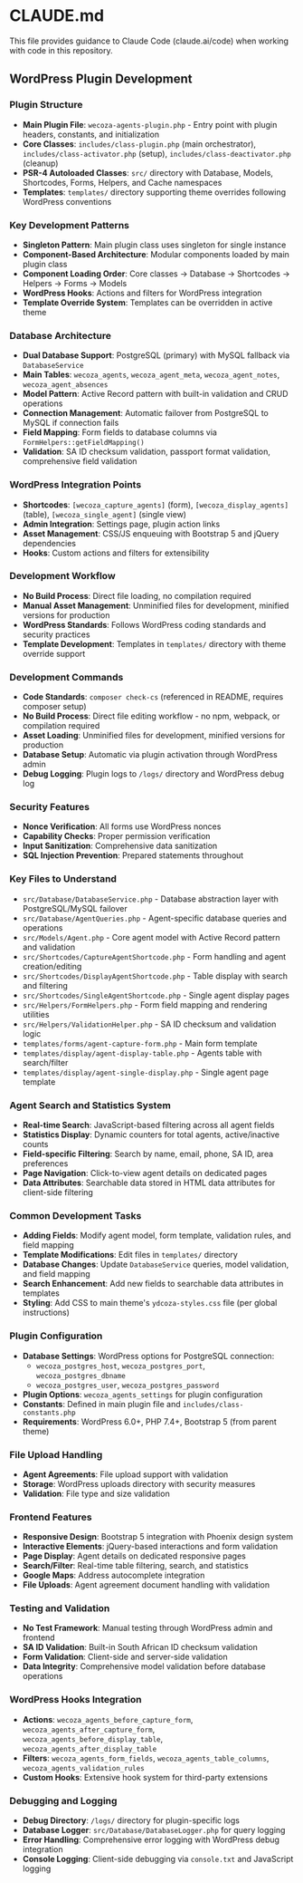 # CLAUDE.md

This file provides guidance to Claude Code (claude.ai/code) when working with code in this repository.

## WordPress Plugin Development

### Plugin Structure
- **Main Plugin File**: `wecoza-agents-plugin.php` - Entry point with plugin headers, constants, and initialization
- **Core Classes**: `includes/class-plugin.php` (main orchestrator), `includes/class-activator.php` (setup), `includes/class-deactivator.php` (cleanup)
- **PSR-4 Autoloaded Classes**: `src/` directory with Database, Models, Shortcodes, Forms, Helpers, and Cache namespaces
- **Templates**: `templates/` directory supporting theme overrides following WordPress conventions

### Key Development Patterns
- **Singleton Pattern**: Main plugin class uses singleton for single instance
- **Component-Based Architecture**: Modular components loaded by main plugin class
- **Component Loading Order**: Core classes → Database → Shortcodes → Helpers → Forms → Models
- **WordPress Hooks**: Actions and filters for WordPress integration
- **Template Override System**: Templates can be overridden in active theme

### Database Architecture
- **Dual Database Support**: PostgreSQL (primary) with MySQL fallback via `DatabaseService`
- **Main Tables**: `wecoza_agents`, `wecoza_agent_meta`, `wecoza_agent_notes`, `wecoza_agent_absences`
- **Model Pattern**: Active Record pattern with built-in validation and CRUD operations
- **Connection Management**: Automatic failover from PostgreSQL to MySQL if connection fails
- **Field Mapping**: Form fields to database columns via `FormHelpers::getFieldMapping()`
- **Validation**: SA ID checksum validation, passport format validation, comprehensive field validation

### WordPress Integration Points
- **Shortcodes**: `[wecoza_capture_agents]` (form), `[wecoza_display_agents]` (table), `[wecoza_single_agent]` (single view)
- **Admin Integration**: Settings page, plugin action links
- **Asset Management**: CSS/JS enqueuing with Bootstrap 5 and jQuery dependencies
- **Hooks**: Custom actions and filters for extensibility

### Development Workflow
- **No Build Process**: Direct file loading, no compilation required
- **Manual Asset Management**: Unminified files for development, minified versions for production
- **WordPress Standards**: Follows WordPress coding standards and security practices
- **Template Development**: Templates in `templates/` directory with theme override support

### Development Commands
- **Code Standards**: `composer check-cs` (referenced in README, requires composer setup)
- **No Build Process**: Direct file editing workflow - no npm, webpack, or compilation required
- **Asset Loading**: Unminified files for development, minified versions for production
- **Database Setup**: Automatic via plugin activation through WordPress admin
- **Debug Logging**: Plugin logs to `/logs/` directory and WordPress debug log

### Security Features
- **Nonce Verification**: All forms use WordPress nonces
- **Capability Checks**: Proper permission verification
- **Input Sanitization**: Comprehensive data sanitization
- **SQL Injection Prevention**: Prepared statements throughout

### Key Files to Understand
- `src/Database/DatabaseService.php` - Database abstraction layer with PostgreSQL/MySQL failover
- `src/Database/AgentQueries.php` - Agent-specific database queries and operations
- `src/Models/Agent.php` - Core agent model with Active Record pattern and validation
- `src/Shortcodes/CaptureAgentShortcode.php` - Form handling and agent creation/editing
- `src/Shortcodes/DisplayAgentShortcode.php` - Table display with search and filtering
- `src/Shortcodes/SingleAgentShortcode.php` - Single agent display pages
- `src/Helpers/FormHelpers.php` - Form field mapping and rendering utilities
- `src/Helpers/ValidationHelper.php` - SA ID checksum and validation logic
- `templates/forms/agent-capture-form.php` - Main form template
- `templates/display/agent-display-table.php` - Agents table with search/filter
- `templates/display/agent-single-display.php` - Single agent page template

### Agent Search and Statistics System
- **Real-time Search**: JavaScript-based filtering across all agent fields
- **Statistics Display**: Dynamic counters for total agents, active/inactive counts
- **Field-specific Filtering**: Search by name, email, phone, SA ID, area preferences
- **Page Navigation**: Click-to-view agent details on dedicated pages
- **Data Attributes**: Searchable data stored in HTML data attributes for client-side filtering

### Common Development Tasks
- **Adding Fields**: Modify agent model, form template, validation rules, and field mapping
- **Template Modifications**: Edit files in `templates/` directory
- **Database Changes**: Update `DatabaseService` queries, model validation, and field mapping
- **Search Enhancement**: Add new fields to searchable data attributes in templates
- **Styling**: Add CSS to main theme's `ydcoza-styles.css` file (per global instructions)

### Plugin Configuration
- **Database Settings**: WordPress options for PostgreSQL connection:
  - `wecoza_postgres_host`, `wecoza_postgres_port`, `wecoza_postgres_dbname`
  - `wecoza_postgres_user`, `wecoza_postgres_password`
- **Plugin Options**: `wecoza_agents_settings` for plugin configuration
- **Constants**: Defined in main plugin file and `includes/class-constants.php`
- **Requirements**: WordPress 6.0+, PHP 7.4+, Bootstrap 5 (from parent theme)

### File Upload Handling
- **Agent Agreements**: File upload support with validation
- **Storage**: WordPress uploads directory with security measures
- **Validation**: File type and size validation

### Frontend Features
- **Responsive Design**: Bootstrap 5 integration with Phoenix design system
- **Interactive Elements**: jQuery-based interactions and form validation
- **Page Display**: Agent details on dedicated responsive pages
- **Search/Filter**: Real-time table filtering, search, and statistics
- **Google Maps**: Address autocomplete integration
- **File Uploads**: Agent agreement document handling with validation

### Testing and Validation
- **No Test Framework**: Manual testing through WordPress admin and frontend
- **SA ID Validation**: Built-in South African ID checksum validation
- **Form Validation**: Client-side and server-side validation
- **Data Integrity**: Comprehensive model validation before database operations

### WordPress Hooks Integration
- **Actions**: `wecoza_agents_before_capture_form`, `wecoza_agents_after_capture_form`, `wecoza_agents_before_display_table`, `wecoza_agents_after_display_table`
- **Filters**: `wecoza_agents_form_fields`, `wecoza_agents_table_columns`, `wecoza_agents_validation_rules`
- **Custom Hooks**: Extensive hook system for third-party extensions

### Debugging and Logging
- **Debug Directory**: `/logs/` directory for plugin-specific logs
- **Database Logger**: `src/Database/DatabaseLogger.php` for query logging
- **Error Handling**: Comprehensive error logging with WordPress debug integration
- **Console Logging**: Client-side debugging via `console.txt` and JavaScript logging